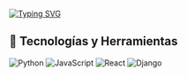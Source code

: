 <a href="https://git.io/typing-svg"><img src="https://readme-typing-svg.herokuapp.com?font=Fira+Code&pause=1000&color=002597&background=FFFFFF00&center=true&vCenter=true&random=true&width=438&height=51&lines=Antonio+Cotrina+Polo;Analista+Programador;Desarrollador+Web" alt="Typing SVG" /></a>

## 🚀 Tecnologías y Herramientas

![Python](https://img.shields.io/badge/Python-3776AB?style=for-the-badge&logo=python&logoColor=white)
![JavaScript](https://img.shields.io/badge/JavaScript-F7DF1E?style=for-the-badge&logo=javascript&logoColor=black)
![React](https://img.shields.io/badge/React-61DAFB?style=for-the-badge&logo=react&logoColor=black)
![Django](https://img.shields.io/badge/Django-092E20?style=for-the-badge&logo=django&logoColor=white)
